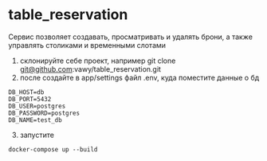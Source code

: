# table_reservation
Сервис позволяет создавать, просматривать и удалять брони, а также управлять столиками и временными слотами

1) склонируйте себе проект, например
git clone git@github.com:vawy/table_reservation.git
2) после создайте в app/settings файл .env, куда поместите данные о бд
```bazaar
DB_HOST=db
DB_PORT=5432
DB_USER=postgres
DB_PASSWORD=postgres
DB_NAME=test_db
```
3) запустите
```bazaar
docker-compose up --build
```
